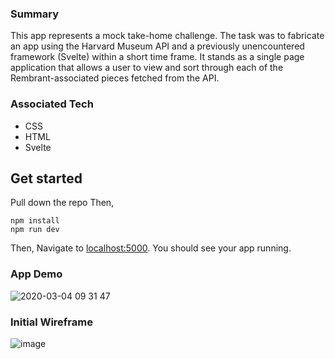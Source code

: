 ### Summary
This app represents a mock take-home challenge. The task was to fabricate an app using the Harvard Museum API and a previously unencountered framework (Svelte) within a short time frame. It stands as a single page application that allows a user to view and sort through each of the Rembrant-associated pieces fetched from the API.


### Associated Tech
- CSS
- HTML
- Svelte

## Get started

Pull down the repo
Then,
```
npm install
npm run dev
```
Then,
Navigate to [localhost:5000](http://localhost:5000). You should see your app running. 

### App Demo

![2020-03-04 09 31 47](https://user-images.githubusercontent.com/42498559/75901084-3d9b8c00-5dfb-11ea-80fb-a24fbca1c85a.gif)


### Initial Wireframe

![image](https://user-images.githubusercontent.com/42498559/75834277-c9200900-5d78-11ea-84fc-6047be590424.png)


